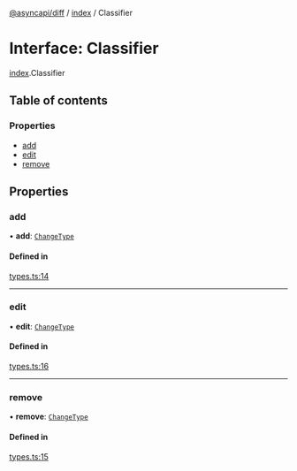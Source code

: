 [@asyncapi/diff](../README.md) / [index](../modules/index.md) / Classifier

# Interface: Classifier

[index](../modules/index.md).Classifier

## Table of contents

### Properties

- [add](index.Classifier.md#add)
- [edit](index.Classifier.md#edit)
- [remove](index.Classifier.md#remove)

## Properties

### add

• **add**: [`ChangeType`](../modules/index.md#changetype)

#### Defined in

[types.ts:14](https://github.com/asyncapi/diff/blob/218aa5e/src/types.ts#L14)

___

### edit

• **edit**: [`ChangeType`](../modules/index.md#changetype)

#### Defined in

[types.ts:16](https://github.com/asyncapi/diff/blob/218aa5e/src/types.ts#L16)

___

### remove

• **remove**: [`ChangeType`](../modules/index.md#changetype)

#### Defined in

[types.ts:15](https://github.com/asyncapi/diff/blob/218aa5e/src/types.ts#L15)
